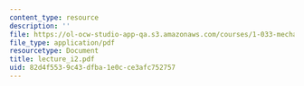 ```yaml
---
content_type: resource
description: ''
file: https://ol-ocw-studio-app-qa.s3.amazonaws.com/courses/1-033-mechanics-of-material-systems-an-energy-approach-fall-2003/82d4f5539c43dfba1e0cce3afc752757_lecture_i2.pdf
file_type: application/pdf
resourcetype: Document
title: lecture_i2.pdf
uid: 82d4f553-9c43-dfba-1e0c-ce3afc752757
---
```

